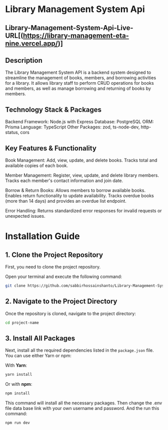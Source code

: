 # **Library Management System Api**

## Library-Management-System-Api-Live-URL[(https://library-management-eta-nine.vercel.app/)]

## **Description**

The Library Management System API is a backend system designed to streamline the management of books, members, and borrowing activities for a library. It allows library staff to perform CRUD operations for books and members, as well as manage borrowing and returning of books by members.

## **Technology Stack & Packages**

Backend Framework: Node.js with Express
Database: PostgreSQL
ORM: Prisma
Language: TypeScript
Other Packages: zod, ts-node-dev, http-status, cors

## **Key Features & Functionality**

Book Management:
Add, view, update, and delete books.
Tracks total and available copies of each book.

Member Management:
Register, view, update, and delete library members.
Tracks each member's contact information and join date.

Borrow & Return Books:
Allows members to borrow available books.
Enables return functionality to update availability.
Tracks overdue books (more than 14 days) and provides an overdue list endpoint.

Error Handling:
Returns standardized error responses for invalid requests or unexpected issues.

# Installation Guide

## **1. Clone the Project Repository**

First, you need to clone the project repository.

Open your terminal and execute the following command:

```bash
git clone https://github.com/sabbirhossainshanto/Library-Management-System
```

## **2. Navigate to the Project Directory**

Once the repository is cloned, navigate to the project directory:

```bash
cd project-name
```

## **3. Install All Packages**

Next, install all the required dependencies listed in the `package.json` file. You can use either Yarn or npm:

With **Yarn**:

```bash
yarn install
```

Or with **npm**:

```bash
npm install
```

This command will install all the necessary packages.
Then change the .env file data base link with your own username and password. And the run this command:

```bash
npm run dev
```
